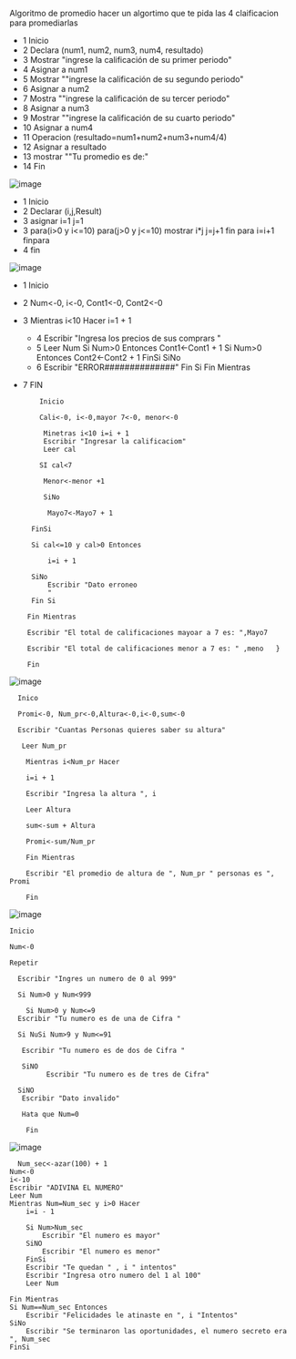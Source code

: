 Algoritmo de promedio 
hacer un algortimo que te pida las 4 claificacion para promediarlas 

* 1 Inicio 
* 2 Declara (num1, num2, num3, num4, resultado)
* 3 Mostrar "ingrese la calificación de su primer periodo"
* 4 Asignar a num1 
* 5 Mostrar ""ingrese la calificación de su segundo periodo"
* 6 Asignar a num2
* 7 Mostra ""ingrese la calificación de su tercer periodo"
* 8 Asignar a num3
* 9 Mostrar ""ingrese la calificación de su cuarto periodo"
* 10 Asignar a num4
* 11 Operacion (resultado=num1+num2+num3+num4/4)
* 12 Asignar a resultado 
* 13 mostrar ""Tu promedio es de:"
* 14 Fin 

![image](https://user-images.githubusercontent.com/99523872/163237103-a25cb161-7c66-468e-af0c-989209d5d35c.png)

* 1 Inicio 
* 2 Declarar (i,j,Result)
* 3 asignar i=1 j=1
* 3 para(i>0 y i<=10)
    para(j>0 y j<=10)
    mostrar i*j
    j=j+1
    fin para
    i=i+1 
    finpara  
* 4 fin
 
 ![image](https://user-images.githubusercontent.com/99523872/165803918-29f93d74-5bf6-4857-ac08-05bfb4268d2a.png)


 
* 1 Inicio
* 2 Num<-0, i<-0, Cont1<-0, Cont2<-0
* 3 Mientras i<10 Hacer
		i=1 + 1
	* 4 Escribir "Ingresa los precios de sus comprars "
	* 5	Leer Num
		Si Num>0 Entonces
			Cont1<-Cont1 + 1
			Si Num>0 Entonces
				Cont2<-Cont2 + 1
			FinSi
		SiNo
	* 6  Escribir "ERROR##############"
		Fin Si
	Fin Mientras
* 7 FIN



          Inicio

          Cali<-0, i<-0,mayor 7<-0, menor<-0 

           Minetras i<10 i=i + 1
           Escribir "Ingresar la calificaciom"
           Leer cal
      
          SI cal<7
        
           Menor<-menor +1
           
           SiNo
           
			Mayo7<-Mayo7 + 1
            
		FinSi
        
        Si cal<=10 y cal>0 Entonces
        
			i=i + 1
            
		SiNo
			Escribir "Dato erroneo
            "
		Fin Si
        
	   Fin Mientras  
    
       Escribir "El total de calificaciones mayoar a 7 es: ",Mayo7 
 
	   Escribir "El total de calificaciones menor a 7 es: " ,meno   }
       
       Fin

![image](https://user-images.githubusercontent.com/99523872/165597396-6c9a5efb-5ca2-4ee9-9032-bf7c50ca3bb6.png)

      Inico

      Promi<-0, Num_pr<-0,Altura<-0,i<-0,sum<-0

      Escribir "Cuantas Personas quieres saber su altura"

       Leer Num_pr

        Mientras i<Num_pr Hacer

		i=i + 1
        
		Escribir "Ingresa la altura ", i
        
		Leer Altura
        
		sum<-sum + Altura
        
		Promi<-sum/Num_pr
        
		Fin Mientras
    
        Escribir "El promedio de altura de ", Num_pr " personas es ", Promi
        
        Fin

![image](https://user-images.githubusercontent.com/99523872/165597529-0b2d5c55-5379-4c66-aa3b-281bada0b762.png)


    Inicio
    
    Num<-0
    
    Repetir
    
      Escribir "Ingres un numero de 0 al 999"
      
      Si Num>0 y Num<999
      
        Si Num>0 y Num<=9
	  Escribir "Tu numero es de una de Cifra "
	  
	  Si NuSi Num>9 y Num<=91
	  
	   Escribir "Tu numero es de dos de Cifra "
	   
	   SiNO
             Escribir "Tu numero es de tres de Cifra"
      
      SiNO
       Escribir "Dato invalido"
       
       Hata que Num=0
   
        Fin

![image](https://user-images.githubusercontent.com/99523872/165812789-08e51119-7765-4e17-a244-208e715bd81e.png)


      Num_sec<-azar(100) + 1
	Num<-0
	i<-10
	Escribir "ADIVINA EL NUMERO"
	Leer Num
	Mientras Num=Num_sec y i>0 Hacer
		i=i - 1
		
		Si Num>Num_sec
			Escribir "El numero es mayor"
		SiNO 
			Escribir "El numero es menor"
		FinSi
		Escribir "Te quedan " , i " intentos"
		Escribir "Ingresa otro numero del 1 al 100"
		Leer Num
		
	Fin Mientras
	Si Num==Num_sec Entonces
		Escribir "Felicidades le atinaste en ", i "Intentos"
	SiNo
		Escribir "Se terminaron las oportunidades, el numero secreto era ", Num_sec
	FinSi

